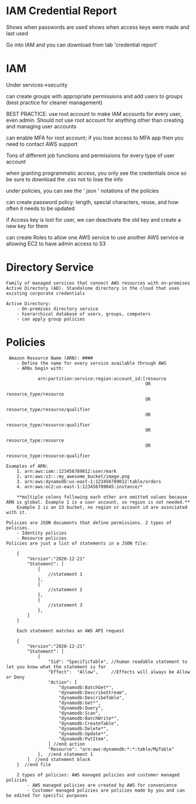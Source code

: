 # IAM Credential Report
Shows when passwords are used
shows when access keys were made and last used

Go into IAM and you can download from tab 'credential report'

# IAM
Under services->security

can create groups with appropriate permissions and add users to groups (best practice for cleaner management)

BEST PRACTICE: use root account to make IAM accounts for every user, even admin. Should not use root account for anything other than creating and managing user accounts

can enable MFA for root account; if you lose access to MFA app then you need to contact AWS support

Tons of different job functions and permissions for every type of user account

when granting programmatic access, you only see the credentials once so be sure to download the .csv not to lose the info

under policies, you can see the ' json ' notations of the policies 

can create password policy: length, special characters, reuse, and how often it needs to be updated

if Access key is lost for user, we can deactivate the old key and create a new key for them

can create Roles to allow one AWS service to use another AWS service ie allowing EC2 to have admin access to S3


# Directory Service
    Family of managed services that connect AWS resources with on-premises Active Directory (AD). Standalone directory in the cloud that uses existing corporate credentials
    
    Active Directory:
        - On-premises directory service
        - hierarchical database of users, groups, computers
        - can apply group policies


# Policies
     Amazon Resource Name (ARN): ####
        - Define the name for every service available through AWS
        - ARNs begin with: 

                arn:partition:service:region:account_id:[resource 
                                                         OR 
                                                         resource_type/resource 
                                                         OR 
                                                         resource_type/resource/qualifier 
                                                         OR 
                                                         resource_type/resource:qualifier
                                                         OR
                                                         resource_type:resource
                                                         OR
                                                         resource_type:resource:qualifier

    Examples of ARN:
        1. arn:aws:iam::123456789012:user/mark
        2. arn:aws:s3:::my_awesome_bucket/image.png
        3. arn:aws:dynamodb:us-east-1:123456789012:table/orders
        4. arn:aws:ec2:us-east-1:123456789045:instance/*

        **multiple colons following each other are omitted values because ARN is global. Example 1 is a user account, so region is not needed.**
        Example 2 is an S3 bucket, no region or account id are associated with it.

    Policies are JSON documents that define permissions. 2 types of policies.
        - Identity policies
        - Resource policies
    Policies are just a list of statements in a JSON file:

        {
            "Version":"2020-12-21"
            "Statement": [
                {
                    //statement 1
                },
                {
                    //statement 2
                },
                {
                    //statement 3
                },           
            ]        
        }

        Each statement matches an AWS API request

        {
            "Version":"2020-12-21"
            "Statement": [
                {
                    "Sid": "SpecificTable", //human readable statement to let you know what the statement is for
                    "Effect":  "Allow",     //Effects will always be Allow or Deny
                    "Action": [
                        "dynamodb:BatchGet*",
                        "dynamodb:DescribeStream",
                        "dynamodb:DescribeTable",
                        "dynamodb:Get*",
                        "dynamodb:Query",
                        "dynamodb:Scan",
                        "dynamodb:BatchWrite*",
                        "dynamodb:CreateTable",
                        "dynamodb:Delete*",
                        "dynamodb:Update*",
                        "dynamodb:PutItem",
                    ] //end action
                    "Resource": "arn:aws:dynamodb:*:*:table/MyTable"
                },  //end statement 1         
            ]  //end statement block     
        }  //end file          

        2 types of policies: AWS managed policies and customer managed policies
            - AWS managed policies are created by AWS for convenience
            - Customer managed policies are policies made by you and can be edited for specific purposes
        

        
        



